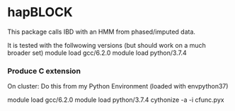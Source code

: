 # hapBLOCK
This package calls IBD with an HMM from phased/imputed data.

It is tested with the follwowing versions (but should work on a much broader set)
module load gcc/6.2.0
module load python/3.7.4

### Produce C extension
On cluster: Do this from my Python Environment (loaded with envpython37)

module load gcc/6.2.0
module load python/3.7.4
cythonize -a -i cfunc.pyx

